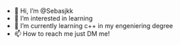 - 👋 Hi, I’m @Sebasjkk
- 👀 I’m interested in learning
- 🌱 I’m currently learning c++ in my engeniering degree
- 📫 How to reach me just DM me!


